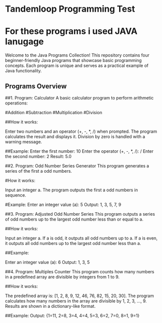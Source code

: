 # Tandemloop Programming Test
# For these programs i used JAVA lanugage
Welcome to the Java Programs Collection! This repository contains four beginner-friendly Java programs that showcase basic programming concepts. Each program is unique and serves as a practical example of Java functionality.

  ## Programs Overview
  
##1. Program: Calculator
A basic calculator program to perform arithmetic operations:

#Addition
#Subtraction
#Multiplication
#Division

##How it works:

Enter two numbers and an operator (+, -, *, /) when prompted.
The program calculates the result and displays it.
Division by zero is handled with a warning message.

##Example:
Enter the first number: 10
Enter the operator (+, -, *, /): /
Enter the second number: 2
Result: 5.0


##2. Program: Odd Number Series Generator
This program generates a series of the first a odd numbers.

#How it works:

Input an integer a.
The program outputs the first a odd numbers in sequence.

#Example:
Enter an integer value (a): 5
Output: 1, 3, 5, 7, 9

##3. Program: Adjusted Odd Number Series
This program outputs a series of odd numbers up to the largest odd number less than or equal to a.

##How it works:

Input an integer a.
If a is odd, it outputs all odd numbers up to a.
If a is even, it outputs all odd numbers up to the largest odd number less than a.

##Example:

Enter an integer value (a): 6
Output: 1, 3, 5


##4. Program: Multiples Counter
This program counts how many numbers in a predefined array are divisible by integers from 1 to 9.

##How it works:

The predefined array is: [1, 2, 8, 9, 12, 46, 76, 82, 15, 20, 30].
The program calculates how many numbers in the array are divisible by 1, 2, 3, ..., 9.
Results are shown in a dictionary-like format.

##Example:
Output: {1=11, 2=8, 3=4, 4=4, 5=3, 6=2, 7=0, 8=1, 9=1}
